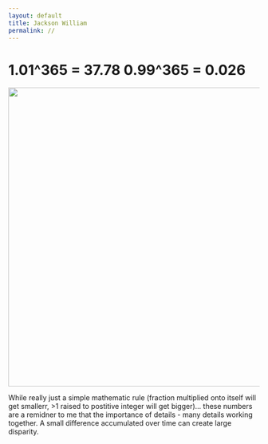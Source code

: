 ```yaml
---
layout: default 
title: Jackson William
permalink: //
---
```


# 1.01^365 = 37.78 0.99^365 = 0.026
<img src="{{site.imgurl}}/theranch.jpg" height="600" />

While really just a simple mathematic rule (fraction multiplied onto itself will get smallerr, >1 raised to postitive integer will get bigger)... these numbers are a remidner to me that the importance of details - many details working together. A small difference accumulated over time can create large disparity.
